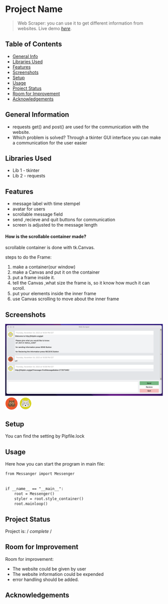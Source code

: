 # Project Name
> Web Scraper: you can use it to get different information from websites.
> Live demo [_here_](https://www.example.com). <!-- If you have the project hosted somewhere, include the link here. -->

## Table of Contents
* [General Info](#general-information)
* [Libraries Used](#libraries-used)
* [Features](#features)
* [Screenshots](#screenshots)
* [Setup](#setup)
* [Usage](#usage)
* [Project Status](#project-status)
* [Room for Improvement](#room-for-improvement)
* [Acknowledgements](#acknowledgements)

<!-- * [License](#license) -->


## General Information
- requests get() and post() are used for the communication with the website.
- Which problem is solved? Through a tkinter GUI interface you can make a communication for the user easier


## Libraries Used
- Lib 1 - tkinter 
- Lib 2 - requests



## Features

- message label with time stempel
- avatar for users
- scrollable message field
- send ,recieve and quit buttons for communication
- screen is adjusted to the message length

#### How is the scrollable container made?

 scrollable container is done with tk.Canvas.

 steps to do the Frame:
 1. make a container(our window) 
 2.  make a Canvas and put it on the container
 3.  put a frame inside it.
 4. tell the Canvas ,what size the frame is, so it know how much it can scroll.
 5. put your elements inside the inner frame
 6. use Canvas scrolling to move about the inner frame



## Screenshots
![Example screenshot](/assets/screenshot1.png)
![Example screenshot](/assets/rat.jpg)
![Example screenshot](./assets/fox.jpg)


## Setup
You can find the setting by Pipfile.lock 


## Usage
Here how you can start the program in main file:

```
from Messanger import Messenger


if __name__ == "__main__":
    root = Messenger()
    styler = root.style_container()
    root.mainloop()  
```


## Project Status
Project is:  / _complete_ / 


## Room for Improvement
Room for improvement:
- The website could be given by user
- The website information could be expended
- error handling should be added.


## Acknowledgements




<!-- Optional -->
<!-- ## License -->

